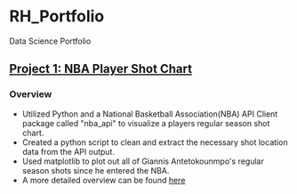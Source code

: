# RH_Portfolio
Data Science Portfolio

## [Project 1: NBA Player Shot Chart](https://github.com/rhan9/nba_player_shotchart)
### Overview
* Utilized Python and a National Basketball Association(NBA) API Client package called "nba_api" to visualize a players regular season shot chart. 
* Created a python script to clean and extract the necessary shot location data from the API output.
* Used matplotlib to plot out all of Giannis Antetokounmpo's regular season shots since he entered the NBA. 
* A more detailed overview can be found [here](https://spatial-data-discovery.github.io/project-rhan9.html)




